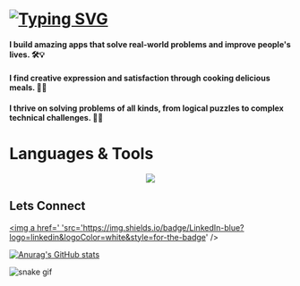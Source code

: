   <h1><a href="https://git.io/typing-svg"><img src="https://readme-typing-svg.demolab.com?font=Fira+Code&pause=1000&color=000&width=435&lines=Hello%2C+My+name+is+Juan+Aviles.;I+am+a+Full+Stack+Web+Developer;I+am+a+Frontend+Developer;I+am+a+Backend+Developer" alt="Typing SVG" /></a></h1>
  
  <h4>I build amazing apps that solve real-world problems and improve people's lives. 🛠️💡</h4> 
  <h4>I find creative expression and satisfaction through cooking delicious meals. 🍳🍴</h4>
  <h4>I thrive on solving problems of all kinds, from logical puzzles to complex technical challenges. 🧩🤔</h4>

<h1>Languages & Tools</h1>

<p align="center">
  <a href="https://skillicons.dev">
    <img src="https://skillicons.dev/icons?i=git,github,express,react,mongodb,postman,materialui,bootstrap,tailwindcss,nodejs,postgres,vscode,js,html,css,discord,cypress.io&perline=6" />
  </a>
</p>

 
<h2>Lets Connect</h2>
<a href='https://www.linkedin.com/in/juanbaviles/'>
  
<img a href=' 'src='https://img.shields.io/badge/LinkedIn-blue?logo=linkedin&logoColor=white&style=for-the-badge' />
  </a>
  
[![Anurag's GitHub stats](https://github-readme-stats.vercel.app/api?username=Juan11211)](https://github.com/juan11211/github-readme-stats)

  
![snake gif](https://github.com/Juan11211/Juan11211/blob/output/github-contribution-grid-snake.gif)

<!--
**Juan11211/Juan11211** is a ✨ _special_ ✨ repository because its `README.md` (this file) appears on your GitHub profile.

Here are some ideas to get you started:

- 🔭 I’m currently working on ...
- 🌱 I’m currently learning ...
- 👯 I’m looking to collaborate on ...
- 🤔 I’m looking for help with ...
- 💬 Ask me about ...
- 📫 How to reach me: ...
- 😄 Pronouns: ...
- ⚡ Fun fact: ...
-->

